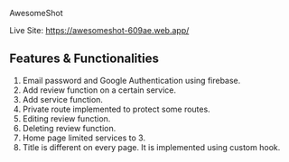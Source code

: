 AwesomeShot

Live Site: https://awesomeshot-609ae.web.app/

Features & Functionalities
--------------------------------------------------
1) Email password and Google Authentication using firebase.
2) Add review function on a certain service.
3) Add service function.
4) Private route implemented to protect some routes.
5) Editing review function.
6) Deleting review function.
7) Home page limited services to 3.
8) Title is different on every page. It is implemented using custom hook.
